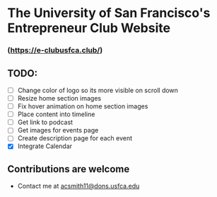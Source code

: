 # The University of San Francisco's Entrepreneur Club Website
### (https://e-clubusfca.club/)

## TODO:
- [ ] Change color of logo so its more visible on scroll down
- [ ] Resize home section images
- [ ] Fix hover animation on home section images
- [ ] Place content into timeline
- [ ] Get link to podcast
- [ ] Get images for events page
- [ ] Create description page for each event
- [x] Integrate Calendar

## Contributions are welcome
- Contact me at acsmith11@dons.usfca.edu
